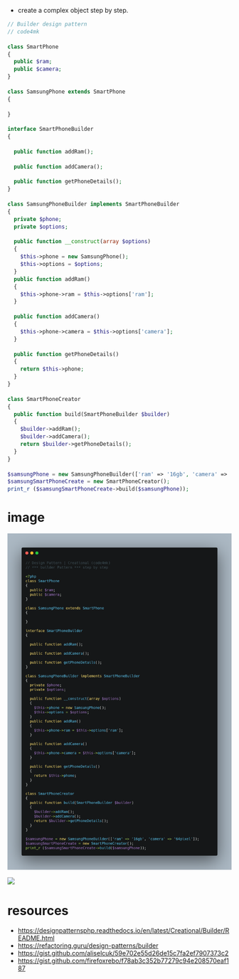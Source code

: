 * create a complex object step by step.

```php
// Builder design pattern                                                            
// code4mk

class SmartPhone
{
  public $ram;
  public $camera;
}

class SamsungPhone extends SmartPhone
{

}

interface SmartPhoneBuilder
{

  public function addRam();

  public function addCamera();

  public function getPhoneDetails();
}

class SamsungPhoneBuilder implements SmartPhoneBuilder
{
  private $phone;
  private $options;

  public function __construct(array $options)
  {
    $this->phone = new SamsungPhone();
    $this->options = $options;
  }
  public function addRam()
  {
    $this->phone->ram = $this->options['ram'];
  }

  public function addCamera()
  {
    $this->phone->camera = $this->options['camera'];
  }

  public function getPhoneDetails()
  {
    return $this->phone;
  }
}

class SmartPhoneCreator
{
  public function build(SmartPhoneBuilder $builder)
  {
    $builder->addRam();
    $builder->addCamera();
    return $builder->getPhoneDetails();
  }
}

$samsungPhone = new SamsungPhoneBuilder(['ram' => '16gb', 'camera' => '64pixel']);
$samsungSmartPhoneCreate = new SmartPhoneCreator();
print_r ($samsungSmartPhoneCreate->build($samsungPhone));
```

# image

![builder pattern](builder-pattern.png)

![](https://refactoring.guru/images/patterns/content/builder/builder-en.png)

# resources

* https://designpatternsphp.readthedocs.io/en/latest/Creational/Builder/README.html
*  https://refactoring.guru/design-patterns/builder
* https://gist.github.com/aliselcuk/59e702e55d26de15c7fa2ef7907373c2
* https://gist.github.com/firefoxrebo/f78ab3c352b77279c94e208570eaf187
